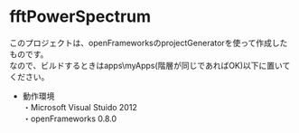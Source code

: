 fftPowerSpectrum
================

このプロジェクトは、openFrameworksのprojectGeneratorを使って作成したものです。  
なので、ビルドするときはapps\myApps(階層が同じであればOK)以下に置いてください。


- 動作環境  
  ・Microsoft Visual Stuido 2012  
  ・openFrameworks 0.8.0
